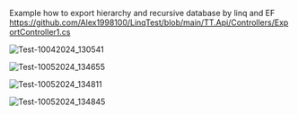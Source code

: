 Example how to export hierarchy and recursive database by linq and EF https://github.com/Alex1998100/LinqTest/blob/main/TT.Api/Controllers/ExportController1.cs



![Test-10042024_130541](https://github.com/user-attachments/assets/124515dd-a98f-402d-aeba-fddfc0ada298)

![Test-10052024_134655](https://github.com/user-attachments/assets/228840e8-b84d-4216-97fa-425d020d9b6c)

![Test-10052024_134811](https://github.com/user-attachments/assets/5cf8097e-620e-488a-8e0d-74d2e3d3bbeb)

![Test-10052024_134845](https://github.com/user-attachments/assets/e3550493-552f-48aa-8d68-72e03869d433)
